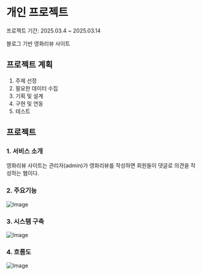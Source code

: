 # 개인 프로젝트
프로젝트 기간: 2025.03.4 ~ 2025.03.14

블로그 기반 영화리뷰 사이트

## 프로젝트 계획
1. 주제 선정
2. 필요한 데이터 수집
3. 기획 및 설계
4. 구현 및 연동
5. 테스트

## 프로젝트
### 1. 서비스 소개
영화리뷰 사이트는 관리자(admin)가 영화리뷰를 작성하면 회원들이 댓글로 의견을 작성하는 웹이다.

### 2. 주요기능
![Image](https://github.com/user-attachments/assets/ba080e8d-f215-48cd-a933-9455fc004618)
### 3. 시스템 구축
![Image](https://github.com/user-attachments/assets/1960558c-6c08-41ff-8bb5-85d00a080e04)
### 4. 흐름도

![Image](https://github.com/user-attachments/assets/23de84e6-a35f-4aa8-9578-036ccb170d52)
